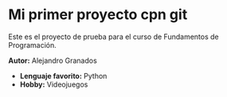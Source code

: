 # Mi primer proyecto cpn git
Este es el proyecto de prueba para el curso de Fundamentos de Programación.

**Autor:** Alejandro Granados
- **Lenguaje favorito:** Python
- **Hobby:** Videojuegos

